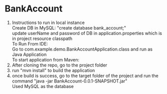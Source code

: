# BankAccount
1. Instructions to run in local instance <br>
Create DB in MySQL: "create database bank_account;" <br>
update userName and password of DB in application.properties which is in project resource classpath <br>
To Run From IDE: <br>
  Go to com.example.demo.BankAccountApplication.class and run as Java Application <br>
To start application from Maven: <br>
1. After cloning the repo, go to the project folder <br>
2. run "mvn install" to build the application <br>
3. once build is success, go to the target folder of the project and run the command "java -jar BankAccount-0.0.1-SNAPSHOT.jar" <br>
Used MySQL as the database
